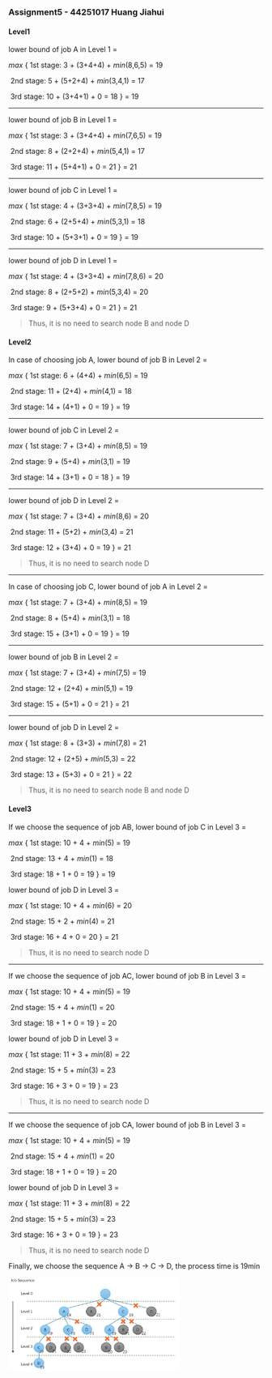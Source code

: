 ### Assignment5 - 44251017 Huang Jiahui

#### Level1

lower bound of job A in Level 1 =

$max$ {  1st  stage: 3 + (3+4+4) + $min$(8,6,5)    = 19

​	     2nd stage: 5 + (5+2+4) + $min$(3,4,1)    = 17

​	     3rd stage: 10 + (3+4+1) + 0 	          = 18 } = 19

---

lower bound of job B in Level 1 =

$max$ {  1st  stage: 3 + (3+4+4) + $min$(7,6,5)    = 19

​	     2nd stage: 8 + (2+2+4) + $min$(5,4,1)    = 17

​	     3rd stage: 11 + (5+4+1) + 0 	          = 21 } = 21

---

lower bound of job C in Level 1 =

$max$ {  1st  stage: 4 + (3+3+4) + $min$(7,8,5)    = 19

​	     2nd stage: 6 + (2+5+4) + $min$(5,3,1)    = 18

​	     3rd stage: 10 + (5+3+1) + 0 	          = 19 } = 19

---

lower bound of job D in Level 1 =

$max$ {  1st  stage: 4 + (3+3+4) + $min$(7,8,6)    = 20

​	     2nd stage: 8 + (2+5+2) + $min$(5,3,4)    = 20

​	     3rd stage: 9 + (5+3+4) + 0 	             = 21 } = 21

> Thus, it is no need to search node B and node D 

#### Level2

In case of choosing job A, lower bound of job B in Level 2 =

$max$ {  1st  stage: 6 + (4+4) + $min$(6,5)       = 19

​	     2nd stage: 11 + (2+4) + $min$(4,1)    = 18

​	     3rd stage:  14 + (4+1) + 0 	        = 19 } = 19

---

lower bound of job C in Level 2 =

$max$ {  1st  stage: 7 + (3+4) + $min$(8,5)       = 19

​	     2nd stage: 9 + (5+4) + $min$(3,1)       = 19

​	     3rd stage:  14 + (3+1) + 0 	         = 18 } = 19

---

lower bound of job D in Level 2 =

$max$ {  1st  stage: 7 + (3+4) + $min$(8,6)       = 20

​	     2nd stage: 11 + (5+2) + $min$(3,4)    = 21

​	     3rd stage:  12 + (3+4) + 0 	        = 19 } = 21

> Thus, it is no need to search node D 

---

In case of choosing job C, lower bound of job A in Level 2 =

$max$ {  1st  stage: 7 + (3+4) + $min$(8,5)        = 19

​	     2nd stage: 8 + (5+4) + $min$(3,1)       = 18

​	     3rd stage:  15 + (3+1) + 0 	          = 19 } = 19

---

lower bound of job B in Level 2 =

$max$ {  1st  stage: 7 + (3+4) + $min$(7,5)       = 19

​	     2nd stage: 12 + (2+4) + $min$(5,1)     = 19

​	     3rd stage:  15 + (5+1) + 0 	         = 21 } = 21

---

lower bound of job D in Level 2 =

$max$ {  1st  stage: 8 + (3+3) + $min$(7,8)       = 21

​	     2nd stage: 12 + (2+5) + $min$(5,3)    = 22

​	     3rd stage:  13 + (5+3) + 0 	        = 21 } = 22

> Thus, it is no need to search node B and node D 

#### Level3

If we choose the sequence of job AB, lower bound of job C in Level 3 =

$max$ {  1st  stage: 10 + 4 + $min$(5)        = 19

​	     2nd stage: 13 + 4 + $min$(1)        = 18

​	     3rd stage:  18 + 1 + 0 	          = 19 } = 19

lower bound of job D in Level 3 =

$max$ {  1st  stage: 10 + 4 + $min$(6)        = 20

​	     2nd stage: 15 + 2 + $min$(4)        = 21

​	     3rd stage:  16 + 4 + 0 	         = 20 } = 21

> Thus, it is no need to search node D 

---

If we choose the sequence of job AC, lower bound of job B in Level 3 =

$max$ {  1st  stage: 10 + 4 + $min$(5)        = 19

​	     2nd stage: 15 + 4 + $min$(1)        = 20

​	     3rd stage:  18 + 1 + 0 	          = 19 } = 20

lower bound of job D in Level 3 =

$max$ {  1st  stage: 11 + 3 + $min$(8)        = 22

​	     2nd stage: 15 + 5 + $min$(3)        = 23

​	     3rd stage:  16 + 3 + 0 	         = 19 } = 23

> Thus, it is no need to search node D 

---

If we choose the sequence of job CA, lower bound of job B in Level 3 = 

$max$ {  1st  stage: 10 + 4 + $min$(5)        = 19

​	     2nd stage: 15 + 4 + $min$(1)        = 20

​	     3rd stage:  18 + 1 + 0 	          = 19 } = 20

lower bound of job D in Level 3 =

$max$ {  1st  stage: 11 + 3 + $min$(8)        = 22

​	     2nd stage: 15 + 5 + $min$(3)        = 23

​	     3rd stage:  16 + 3 + 0 	         = 19 } = 23

> Thus, it is no need to search node D 

Finally, we choose the sequence A → B → C → D, the process time is 19min

 <img src="assets/image-20250624170016194.png" alt="image-20250624170016194" style="zoom: 33%;" />
